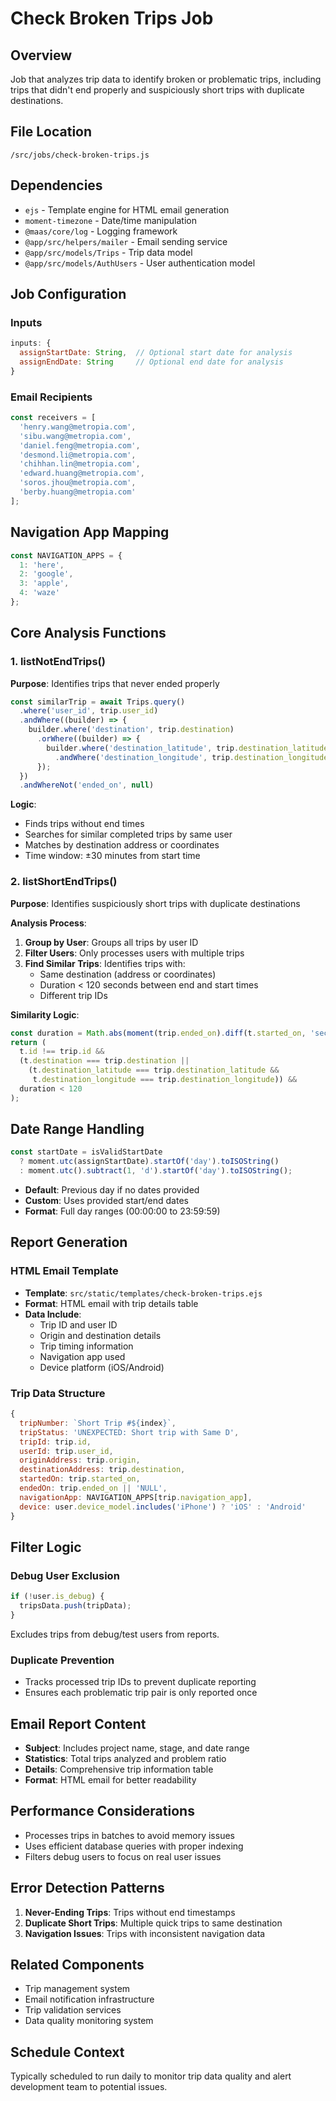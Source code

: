 # Check Broken Trips Job

## Overview
Job that analyzes trip data to identify broken or problematic trips, including trips that didn't end properly and suspiciously short trips with duplicate destinations.

## File Location
`/src/jobs/check-broken-trips.js`

## Dependencies
- `ejs` - Template engine for HTML email generation
- `moment-timezone` - Date/time manipulation
- `@maas/core/log` - Logging framework
- `@app/src/helpers/mailer` - Email sending service
- `@app/src/models/Trips` - Trip data model
- `@app/src/models/AuthUsers` - User authentication model

## Job Configuration

### Inputs
```javascript
inputs: {
  assignStartDate: String,  // Optional start date for analysis
  assignEndDate: String     // Optional end date for analysis
}
```

### Email Recipients
```javascript
const receivers = [
  'henry.wang@metropia.com',
  'sibu.wang@metropia.com',
  'daniel.feng@metropia.com',
  'desmond.li@metropia.com',
  'chihhan.lin@metropia.com',
  'edward.huang@metropia.com',
  'soros.jhou@metropia.com',
  'berby.huang@metropia.com'
];
```

## Navigation App Mapping
```javascript
const NAVIGATION_APPS = {
  1: 'here',
  2: 'google', 
  3: 'apple',
  4: 'waze'
};
```

## Core Analysis Functions

### 1. listNotEndTrips()
**Purpose**: Identifies trips that never ended properly
```javascript
const similarTrip = await Trips.query()
  .where('user_id', trip.user_id)
  .andWhere((builder) => {
    builder.where('destination', trip.destination)
      .orWhere((builder) => {
        builder.where('destination_latitude', trip.destination_latitude)
          .andWhere('destination_longitude', trip.destination_longitude);
      });
  })
  .andWhereNot('ended_on', null)
```

**Logic**:
- Finds trips without end times
- Searches for similar completed trips by same user
- Matches by destination address or coordinates
- Time window: ±30 minutes from start time

### 2. listShortEndTrips()
**Purpose**: Identifies suspiciously short trips with duplicate destinations

**Analysis Process**:
1. **Group by User**: Groups all trips by user ID
2. **Filter Users**: Only processes users with multiple trips
3. **Find Similar Trips**: Identifies trips with:
   - Same destination (address or coordinates)
   - Duration < 120 seconds between end and start times
   - Different trip IDs

**Similarity Logic**:
```javascript
const duration = Math.abs(moment(trip.ended_on).diff(t.started_on, 'seconds'));
return (
  t.id !== trip.id &&
  (t.destination === trip.destination ||
    (t.destination_latitude === trip.destination_latitude &&
     t.destination_longitude === trip.destination_longitude)) &&
  duration < 120
);
```

## Date Range Handling
```javascript
const startDate = isValidStartDate
  ? moment.utc(assignStartDate).startOf('day').toISOString()
  : moment.utc().subtract(1, 'd').startOf('day').toISOString();
```

- **Default**: Previous day if no dates provided
- **Custom**: Uses provided start/end dates
- **Format**: Full day ranges (00:00:00 to 23:59:59)

## Report Generation

### HTML Email Template
- **Template**: `src/static/templates/check-broken-trips.ejs`
- **Format**: HTML email with trip details table
- **Data Include**:
  - Trip ID and user ID
  - Origin and destination details
  - Trip timing information
  - Navigation app used
  - Device platform (iOS/Android)

### Trip Data Structure
```javascript
{
  tripNumber: `Short Trip #${index}`,
  tripStatus: 'UNEXPECTED: Short trip with Same D',
  tripId: trip.id,
  userId: trip.user_id,
  originAddress: trip.origin,
  destinationAddress: trip.destination,
  startedOn: trip.started_on,
  endedOn: trip.ended_on || 'NULL',
  navigationApp: NAVIGATION_APPS[trip.navigation_app],
  device: user.device_model.includes('iPhone') ? 'iOS' : 'Android'
}
```

## Filter Logic

### Debug User Exclusion
```javascript
if (!user.is_debug) {
  tripsData.push(tripData);
}
```
Excludes trips from debug/test users from reports.

### Duplicate Prevention
- Tracks processed trip IDs to prevent duplicate reporting
- Ensures each problematic trip pair is only reported once

## Email Report Content
- **Subject**: Includes project name, stage, and date range
- **Statistics**: Total trips analyzed and problem ratio
- **Details**: Comprehensive trip information table
- **Format**: HTML email for better readability

## Performance Considerations
- Processes trips in batches to avoid memory issues
- Uses efficient database queries with proper indexing
- Filters debug users to focus on real user issues

## Error Detection Patterns
1. **Never-Ending Trips**: Trips without end timestamps
2. **Duplicate Short Trips**: Multiple quick trips to same destination
3. **Navigation Issues**: Trips with inconsistent navigation data

## Related Components
- Trip management system
- Email notification infrastructure
- Trip validation services
- Data quality monitoring system

## Schedule Context
Typically scheduled to run daily to monitor trip data quality and alert development team to potential issues.